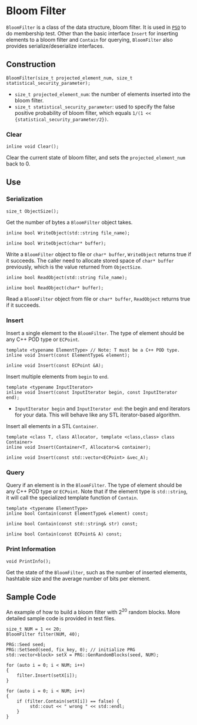 # Bloom Filter
`BloomFilter` is a class of the data structure, bloom filter. It is used in [`PSO`](../mpc/pso/pso_from_mqrpmt.md) to do membership test. Other than the basic interface `Insert` for inserting elements to a bloom filter and `Contain` for querying, `BloomFilter` also provides serialize/deserialize interfaces.

## Construction
```
BloomFilter(size_t projected_element_num, size_t statistical_security_parameter);
```
* `size_t projected_element_num`: the number of elements inserted into the bloom filter.
* `size_t statistical_security_parameter`: used to specify the false positive probability of bloom filter, which equals `1/(1 << {statistical_security_parameter/2})`.

### Clear
```
inline void Clear();
```
Clear the current state of bloom filter, and sets the `projected_element_num` back to 0.

## Use
### Serialization
```
size_t ObjectSize();
```
Get the number of bytes a `BloomFilter` object takes.

```
inline bool WriteObject(std::string file_name);

inline bool WriteObject(char* buffer);
```
Write a `BloomFilter` object to file or `char* buffer`, `WriteObject` returns true if it succeeds. The caller need to allocate stored space of `char* buffer` previously, which is the value returned from `ObjectSize`.

```
inline bool ReadObject(std::string file_name);

inline bool ReadObject(char* buffer);
```
Read a `BloomFilter` object from file or `char* buffer`, `ReadObject` returns true if it succeeds.

### Insert
Insert a single element to the `BloomFilter`. The type of element should be any C++ POD type or `ECPoint`.
```
template <typename ElementType> // Note: T must be a C++ POD type.
inline void Insert(const ElementType& element);

inline void Insert(const ECPoint &A);
```

Insert multiple elements from `begin` to `end`.
```
template <typename InputIterator>
inline void Insert(const InputIterator begin, const InputIterator end);
``` 
* `InputIterator begin` and `InputIterator end`: the begin and end iterators for your data. This will behave like any STL iterator-based algorithm.

Insert all elements in a STL `Container`.
```
template <class T, class Allocator, template <class,class> class Container>
inline void Insert(Container<T, Allocator>& container);

inline void Insert(const std::vector<ECPoint> &vec_A);
```

### Query
Query if an element is in the `BloomFilter`. The type of element should be any C++ POD type or `ECPoint`. Note that if the element type is `std::string`, it will call the specialized template function of `Contain`.
```
template <typename ElementType>
inline bool Contain(const ElementType& element) const;

inline bool Contain(const std::string& str) const;

inline bool Contain(const ECPoint& A) const;
```

### Print Information
```
void PrintInfo();
```
Get the state of the `BloomFilter`, such as the number of inserted elements, hashtable size and the average number of bits per element.

## Sample Code
An example of how to build a bloom filter with $2^{20}$ random blocks. More detailed sample code is provided in test files.
```
size_t NUM = 1 << 20;
BloomFilter filter(NUM, 40);

PRG::Seed seed; 
PRG::SetSeed(seed, fix_key, 0); // initialize PRG
std::vector<block> setX = PRG::GenRandomBlocks(seed, NUM);

for (auto i = 0; i < NUM; i++)
{
    filter.Insert(setX[i]);
}

for (auto i = 0; i < NUM; i++)
{
    if (filter.Contain(setX[i]) == false) {
         std::cout << " wrong " << std::endl;
    }
}
```
